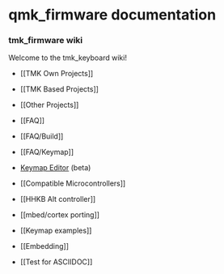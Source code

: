# qmk_firmware documentation


### tmk_firmware wiki
Welcome to the tmk_keyboard wiki!

- [[TMK Own Projects]]
- [[TMK Based Projects]]
- [[Other Projects]]
- [[FAQ]]
- [[FAQ/Build]]
- [[FAQ/Keymap]]
- [Keymap Editor](http://tmk.github.io/tmk_keyboard/editor/index.html) (beta)
- [[Compatible Microcontrollers]]
- [[HHKB Alt controller]]
- [[mbed/cortex porting]]
- [[Keymap examples]]
- [[Embedding]]


- [[Test for ASCIIDOC]]